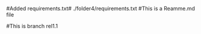 #Added requirements.txt#
./folder4/requirements.txt
#This is a Reamme.md file

#This is branch rel1.1